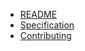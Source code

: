 *   [README](/README.md)
*   [Specification](/docs/specification.md)
*   [Contributing](/docs/contributing.md)
